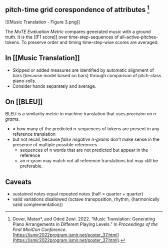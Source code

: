 ## pitch-time grid corespondence of attributes [^@goverMusicTranslationGenerating2022]

![[Music Translation - Figure 3.png]]

The *MuTE Evaluation Metric* compares generated music with a ground truth. It is the [[F1 score]] over time-step-sequences of all-active-pitches-tokens. To preserve order and timing time-step-wise scores are averaged.

## In [[Music Translation]]
- Skipped or added measures are identified by automatic alignment of bars (because model based on bars) through comparison of pitch-class piano-rolls. 
- Consider hands separately and average.

## On [[BLEU]]
BLEU is a similarity metric in machine translation that uses *precision on n-grams*.
- = how many of the predicted n-sequences of tokens are present in any reference translation
- but not recall, because *false negative n-grams* don’t make sense in the presence of multiple possible references 
	- sequences of n words that are not predicted but appear in the reference 
	- an n-gram may match not all reference translations but may still be preferable.

## Caveats
- sustained notes equal repeated notes (half = quarter + quarter)
- valid variations disallowed (octave transposition, rhythm, {harmonically valid complementation})

[^@goverMusicTranslationGenerating2022]: Gover, Matan*, and Oded Zewi. 2022. “Music Translation: Generating Piano Arrangements in Different Playing Levels.” In _Proceedings of the First MiniCon Conference_. [https://ismir2022program.ismir.net/poster_37.html](https://ismir2022program.ismir.net/poster_37.html).